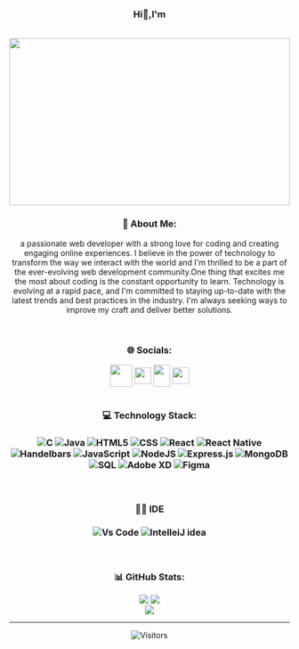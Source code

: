 <h3 align="center">Hi👋,I'm</h3><br>
<img src="https://github.com/hemanthd077/hemanthd077/assets/110487677/a1431a9e-5aff-4498-91a0-eff2e61d445d" width="100%" height="300" allow="autoplay"></img>

<h3 align="center">💫 About Me:</h3>
<p align="center">a passionate web developer with a strong love for coding and creating engaging online experiences. I believe in the power of technology to transform the way we interact with the world and I'm thrilled to be a part of the ever-evolving web development community.One thing that excites me the most about coding is the constant opportunity to learn. Technology is evolving at a rapid pace, and I'm committed to staying up-to-date with the latest trends and best practices in the industry. I'm always seeking ways to improve my craft and deliver better solutions.</p><br>

<h3 align="center">🌐 Socials:</h3>
<div align="center">
<a href="https://www.linkedin.com/in/hemanth-dhanamadhavan-39a2a31b5" target="blank"><img align="center" src="https://img.icons8.com/?size=512&id=13930&format=png" alt="" height="40" width="40" /></a>
<a href="https://leetcode.com/HemanthD77/" target="blank"><img align="center" src="https://raw.githubusercontent.com/rahuldkjain/github-profile-readme-generator/master/src/images/icons/Social/leet-code.svg" alt="" height="30" width="30" /></a>
<a href="mailto:hemanthmadhavan77@gmail.com" target="blank"><img align="center" src="https://img.icons8.com/?size=512&id=P7UIlhbpWzZm&format=png" alt="" height="40" width="30" /></a>   <a href="https://www.naukri.com/mnjuser/profile?id=&altresid" target="blank" ><img align="center" src="https://encrypted-tbn0.gstatic.com/images?q=tbn:ANd9GcQHnuoBILG49vKRO7VNKERfU1t5tuT9QFowe0RpLRXDUS6Qy_Tea-RHUrwX9WHx3glSbTk&usqp=CAU" alt="" height="30" width="30"  style="border-radius:50" /></a>
</div><br>

<h3 align="center"> 💻 Technology Stack:<h3>
<div align="center">
  
![C](https://img.shields.io/badge/c-%2300599C.svg?style=flat&logo=c&logoColor=white) ![Java](https://img.shields.io/badge/java-%23ED8B00.svg?style=flat&logo=java&logoColor=white) ![HTML5](https://img.shields.io/badge/html5-%23E34F26.svg?style=flat&logo=html5&logoColor=white) ![CSS](https://img.shields.io/badge/CSS3-1572B6?logo=css3&logoColor=white) ![React](https://img.shields.io/badge/react-%2320232a.svg?style=flat&logo=Adobe%20XD&logoColor=%2361DAFB) ![React Native](https://img.shields.io/badge/react_native-%2320232a.svg?style=flat&logo=Adobe%20XD&logoColor=%2361DAFB)  ![Handelbars](https://img.shields.io/badge/Handlebars.js-f0772b?logo=handlebarsdotjs&logoColor=black) ![JavaScript](https://img.shields.io/badge/javascript-%23323330.svg?style=flat&logo=javascript&logoColor=%23F7DF1E) ![NodeJS](https://img.shields.io/badge/node.js-6DA55F?style=flat&logo=node.js&logoColor=white) ![Express.js](https://img.shields.io/badge/express.js-%23404d59.svg?style=flat&logo=express&logoColor=%2361DAFB) ![MongoDB](https://img.shields.io/badge/MongoDB-%234ea94b.svg?style=flat&logo=mongodb&logoColor=white) ![SQL](https://img.shields.io/badge/MySQL-005C84?logo=mysql&logoColor=white) ![Adobe XD](https://img.shields.io/badge/Adobe%20XD-470137?style=flat&logo=Adobe%20XD&logoColor=#FF61F6) 	![Figma](https://img.shields.io/badge/figma-%23F24E1E.svg?style=flat&logo=figma&logoColor=white)
 </div><br>

<div align="center">
  <h4>👩‍💻 IDE</h4>
  
 ![Vs Code](https://img.shields.io/badge/VSCode-0078D4?&logo=visual%20studio%20code&logoColor=white) ![IntelleiJ idea](https://img.shields.io/badge/IntelliJ_IDEA-000000.svg?logo=intellij-idea&logoColor=white)
</div><br>

<h3 align="center">📊 GitHub Stats:</h3>

<div align="center">
  
  ![](https://github-readme-stats.vercel.app/api?username=hemanthd077&theme=radical&hide_border=false&include_all_commits=true&count_private=false) ![](https://github-readme-streak-stats.herokuapp.com/?user=hemanthd077&theme=radical&hide_border=false)<br/> ![](https://github-readme-stats.vercel.app/api/top-langs/?username=hemanthd077&theme=radical&hide_border=false&include_all_commits=true&count_private=false&layout=compact) 
</div>

---

<div align="center">
  
![Visitors](https://api.visitorbadge.io/api/visitors?path=hemanth077&labelColor=%23d9e3f0&countColor=%23263759&style=flat-square&labelStyle=upper)

</div>

